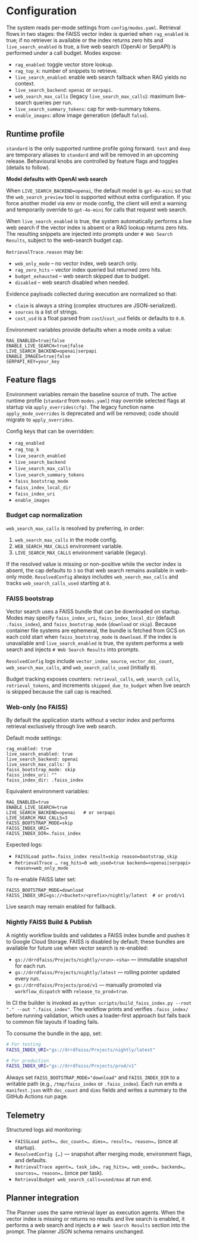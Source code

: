 # Configuration

The system reads per-mode settings from `config/modes.yaml`. Retrieval flows in two stages: the FAISS vector index is queried when `rag_enabled` is true; if no retriever is available or the index returns zero hits and `live_search_enabled` is true, a live web search (OpenAI or SerpAPI) is performed under a call budget. Modes expose:

- `rag_enabled`: toggle vector store lookup.
- `rag_top_k`: number of snippets to retrieve.
- `live_search_enabled`: enable web search fallback when RAG yields no context.
- `live_search_backend`: `openai` or `serpapi`.
- `web_search_max_calls` (legacy `live_search_max_calls`): maximum live-search
  queries per run.
- `live_search_summary_tokens`: cap for web-summary tokens.
- `enable_images`: allow image generation (default `false`).

## Runtime profile

`standard` is the only supported runtime profile going forward. `test` and `deep` are temporary aliases to `standard` and will be removed in an upcoming release. Behavioural knobs are controlled by feature flags and toggles (details to follow).

**Model defaults with OpenAI web search**

When `LIVE_SEARCH_BACKEND=openai`, the default model is `gpt-4o-mini` so that the
`web_search_preview` tool is supported without extra configuration. If you force
another model via env or mode config, the client will emit a warning and
temporarily override to `gpt-4o-mini` for calls that request web search.

When `live_search_enabled` is true, the system automatically performs a live web
search if the vector index is absent or a RAG lookup returns zero hits. The
resulting snippets are injected into prompts under `# Web Search Results`,
subject to the web-search budget cap.

`RetrievalTrace.reason` may be:

- `web_only_mode` – no vector index, web search only.
- `rag_zero_hits` – vector index queried but returned zero hits.
- `budget_exhausted` – web search skipped due to budget.
- `disabled` – web search disabled when needed.

Evidence payloads collected during execution are normalized so that:

- `claim` is always a string (complex structures are JSON-serialized).
- `sources` is a list of strings.
- `cost_usd` is a float parsed from `cost`/`cost_usd` fields or defaults to `0.0`.

Environment variables provide defaults when a mode omits a value:

```
RAG_ENABLED=true|false
ENABLE_LIVE_SEARCH=true|false
LIVE_SEARCH_BACKEND=openai|serpapi
ENABLE_IMAGES=true|false
SERPAPI_KEY=your_key
```

## Feature flags

Environment variables remain the baseline source of truth. The active runtime
profile (`standard` from `modes.yaml`) may override selected flags at startup via
`apply_overrides(cfg)`. The legacy function name `apply_mode_overrides` is
deprecated and will be removed; code should migrate to `apply_overrides`.

Config keys that can be overridden:

- `rag_enabled`
- `rag_top_k`
- `live_search_enabled`
- `live_search_backend`
- `live_search_max_calls`
- `live_search_summary_tokens`
- `faiss_bootstrap_mode`
- `faiss_index_local_dir`
- `faiss_index_uri`
- `enable_images`

### Budget cap normalization

`web_search_max_calls` is resolved by preferring, in order:

1. `web_search_max_calls` in the mode config.
2. `WEB_SEARCH_MAX_CALLS` environment variable.
3. `LIVE_SEARCH_MAX_CALLS` environment variable (legacy).

If the resolved value is missing or non-positive while the vector index is
absent, the cap defaults to `3` so that web search remains available in
web-only mode. `ResolvedConfig` always includes `web_search_max_calls` and
tracks `web_search_calls_used` starting at `0`.

### FAISS bootstrap

Vector search uses a FAISS bundle that can be downloaded on startup. Modes may
specify `faiss_index_uri`, `faiss_index_local_dir` (default `.faiss_index`), and
`faiss_bootstrap_mode` (`download` or `skip`). Because container file systems are
ephemeral, the bundle is fetched from GCS on each cold start when
`faiss_bootstrap_mode` is `download`. If the index is unavailable and
`live_search_enabled` is true, the system performs a web search and injects
`# Web Search Results` into prompts.

`ResolvedConfig` logs include `vector_index_source`, `vector_doc_count`, `web_search_max_calls`, and `web_search_calls_used` (initially `0`).

Budget tracking exposes counters: `retrieval_calls`, `web_search_calls`, `retrieval_tokens`, and increments `skipped_due_to_budget` when live search is skipped because the call cap is reached.

### Web-only (no FAISS)

By default the application starts without a vector index and performs retrieval exclusively through live web search.

Default mode settings:

```
rag_enabled: true
live_search_enabled: true
live_search_backend: openai
live_search_max_calls: 3
faiss_bootstrap_mode: skip
faiss_index_uri: ""
faiss_index_dir: .faiss_index
```

Equivalent environment variables:

```
RAG_ENABLED=true
ENABLE_LIVE_SEARCH=true
LIVE_SEARCH_BACKEND=openai   # or serpapi
LIVE_SEARCH_MAX_CALLS=3
FAISS_BOOTSTRAP_MODE=skip
FAISS_INDEX_URI=
FAISS_INDEX_DIR=.faiss_index
```

Expected logs:

- `FAISSLoad path=.faiss_index result=skip reason=bootstrap_skip`
- `RetrievalTrace … rag_hits=0 web_used=true backend=<openai|serpapi> reason=web_only_mode`

To re-enable FAISS later set:

```
FAISS_BOOTSTRAP_MODE=download
FAISS_INDEX_URI=gs://<bucket>/<prefix>/nightly/latest  # or prod/v1
```

Live search may remain enabled for fallback.

### Nightly FAISS Build & Publish

A nightly workflow builds and validates a FAISS index bundle and pushes it to Google Cloud Storage. FAISS is disabled by default; these bundles are available for future use when vector search is re-enabled:

- `gs://drrdfaiss/Projects/nightly/<run>-<sha>` — immutable snapshot for each run.
- `gs://drrdfaiss/Projects/nightly/latest` — rolling pointer updated every run.
- `gs://drrdfaiss/Projects/prod/v1` — manually promoted via `workflow_dispatch` with `release_to_prod=true`.

In CI the builder is invoked as `python scripts/build_faiss_index.py --root "." --out ".faiss_index"`. The workflow prints and
verifies `.faiss_index/` before running validation, which uses a loader-first approach but falls back to common file layouts if
loading fails.

To consume the bundle in the app, set:

```bash
# For testing
FAISS_INDEX_URI="gs://drrdfaiss/Projects/nightly/latest"

# For production
FAISS_INDEX_URI="gs://drrdfaiss/Projects/prod/v1"
```

Always set `FAISS_BOOTSTRAP_MODE="download"` and `FAISS_INDEX_DIR` to a writable path (e.g., `/tmp/faiss_index` or `.faiss_index`).
Each run emits a `manifest.json` with `doc_count` and `dims` fields and writes a summary to the GitHub Actions run page.

## Telemetry

Structured logs aid monitoring:

- `FAISSLoad path=… doc_count=… dims=… result=… reason=…` (once at startup).
- `ResolvedConfig {…}` — snapshot after merging mode, environment flags, and defaults.
- `RetrievalTrace agent=… task_id=… rag_hits=… web_used=… backend=… sources=… reason=…` (once per task).
- `RetrievalBudget web_search_calls=used/max` at run end.

## Planner integration

The Planner uses the same retrieval layer as execution agents. When the vector
index is missing or returns no results and live search is enabled, it performs a
web search and injects a `# Web Search Results` section into the prompt. The
planner JSON schema remains unchanged.
